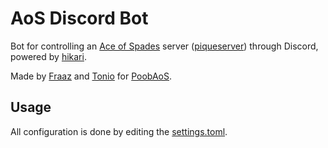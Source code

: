 # AoS Discord Bot
Bot for controlling an [Ace of Spades](https://www.buildandshoot.com/) server ([piqueserver](https://github.com/piqueserver/piqueserver)) through Discord, powered by [hikari](https://github.com/hikari-py/hikari).

Made by [Fraaz](https://github.com/realfraze) and [Tonio](https://github.com/tonio-cartonio) for [PoobAoS](https://aos.pooblic.org).

## Usage
All configuration is done by editing the [settings.toml](https://github.com/fantabos-co/aos-bot/blob/master/settings.toml).

